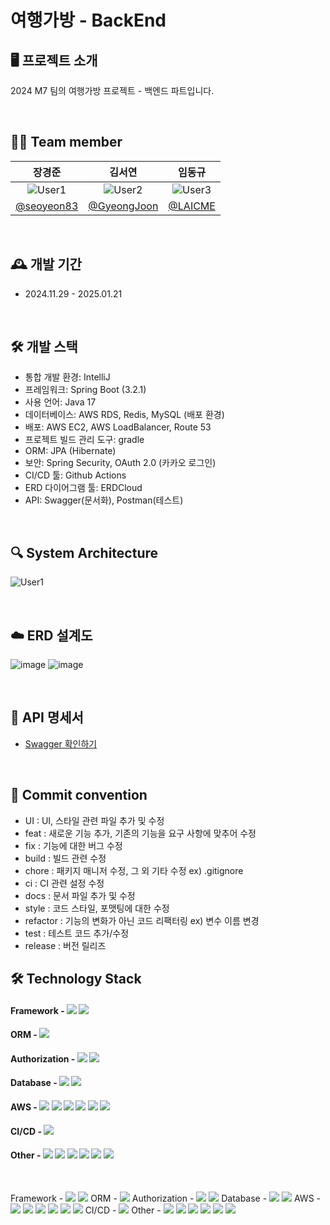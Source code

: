 # 여행가방 - BackEnd

## 🖥️ 프로젝트 소개
2024 M7 팀의 여행가방 프로젝트 - 백엔드 파트입니다.

<br>

## 🕵️‍♂️ Team member
| 장경준                       | 김서연                       | 임동규                       |
|:------------------------------:|:------------------------------:|:------------------------------:|
| ![User1](https://via.placeholder.com/150) | ![User2](https://via.placeholder.com/150) | ![User3](https://via.placeholder.com/150) |
| [@seoyeon83](https://github.com/seoyeon83) | [@GyeongJoon](https://github.com/GyeongJoon) | [@LAICME](https://github.com/LAICME) |

<br>

## 🕰️ 개발 기간
- 2024.11.29 - 2025.01.21

<br>

## 🛠️ 개발 스택
- 통합 개발 환경: IntelliJ
- 프레임워크: Spring Boot (3.2.1)
- 사용 언어: Java 17
- 데이터베이스: AWS RDS, Redis, MySQL (배포 환경)
- 배포: AWS EC2, AWS LoadBalancer, Route 53
- 프로젝트 빌드 관리 도구: gradle
- ORM: JPA (Hibernate)
- 보안: Spring Security, OAuth 2.0 (카카오 로그인)
- CI/CD 툴: Github Actions
- ERD 다이어그램 툴: ERDCloud
- API: Swagger(문서화), Postman(테스트)

<br>

## 🔍 System Architecture
![User1](https://via.placeholder.com/150)

<br>

## ☁️ ERD 설계도
![image](https://github.com/user-attachments/assets/17658702-265c-400f-a267-5f2462209135)
![image](https://github.com/user-attachments/assets/d7487eeb-bf2b-4dd4-8e92-af3f861907b8)

<br>

## 📰 API 명세서
- [Swagger 확인하기](https://www.jionly.tech/swagger-ui/index.html#/)

<br>

## 📂 Commit convention 
- UI : UI, 스타일 관련 파일 추가 및 수정
- feat : 새로운 기능 추가, 기존의 기능을 요구 사항에 맞추어 수정
- fix : 기능에 대한 버그 수정
- build : 빌드 관련 수정
- chore : 패키지 매니저 수정, 그 외 기타 수정 ex) .gitignore
- ci : CI 관련 설정 수정
- docs : 문서 파일 추가 및 수정
- style : 코드 스타일, 포맷팅에 대한 수정
- refactor : 기능의 변화가 아닌 코드 리팩터링 ex) 변수 이름 변경
- test : 테스트 코드 추가/수정
- release : 버전 릴리즈

## 🛠️ Technology Stack 

#### Framework - <img src="https://img.shields.io/badge/Spring Boot-6DB33F?style=for-the-social&logo=Spring Boot&logoColor=white">  <img src="https://img.shields.io/badge/Gradle-02303A?style=for-the-social&logo=Gradle&logoColor=white">
#### ORM - <img src="https://img.shields.io/badge/Spring Data JPA-6DB33F?style=for-the-social&logo=Databricks&logoColor=white">
#### Authorization - <img src="https://img.shields.io/badge/Spring Security-6DB33F?style=for-the-social&logo=springsecurity&logoColor=white"> <img src="https://img.shields.io/badge/OAuth 2.0-000000?style=for-the-social&logo=OAuth&logoColor=white">
#### Database - <img src="https://img.shields.io/badge/MySQL-4479A1.svg?style=for-the-social&logo=MySQL&logoColor=white"> <img src="https://img.shields.io/badge/Redis-%23DD0031.svg?logo=redis&logoColor=white">
#### AWS - <img src="https://img.shields.io/badge/AWS EC2-FF9900?style=for-the-social&logo=amazonec2&logoColor=white"> <img src="https://img.shields.io/badge/AWS LoadBalancer-FF9900?style=for-the-social&logo=awselasticloadbalancing&logoColor=white"> <img src="https://img.shields.io/badge/AWS Route 53-8C4FFF?style=for-the-social&logo=amazonroute53&logoColor=white"> <img src="https://img.shields.io/badge/AWS RDS-527FFF?style=for-the-social&logo=amazonrds&logoColor=white"> <img src="https://img.shields.io/badge/AWS Certificate Manager-DD344C?style=for-the-social&logo=aws&logoColor=white"> <img src="https://img.shields.io/badge/AWS IAM-DD344C?style=for-the-social&logo=amazoniam&logoColor=white">
#### CI/CD - <img src="https://img.shields.io/badge/GitHub_Actions-2088FF?logo=github-actions&logoColor=white">
#### Other - <img src="https://img.shields.io/badge/Postman-FF6C37?style=for-the-social&logo=Postman&logoColor=white"> <img src="https://img.shields.io/badge/Swagger-6DB33F?style=for-the-social&logo=swagger&logoColor=white"> <img src="https://img.shields.io/badge/IntelliJ-000000.svg?logo=intellij-idea&logoColor=white"> <img src="https://img.shields.io/badge/Git-F05032?logo=git&logoColor=fff"> <img src="https://img.shields.io/badge/GitHub-%23121011.svg?logo=github&logoColor=white"> <img src="https://img.shields.io/badge/ERDCloud-000000?style=for-the-social&logo=cloud&logoColor=white">
<br>


Framework - <img src="https://img.shields.io/badge/Spring Boot-6DB33F?style=for-the-social&logo=Spring Boot&logoColor=white"> <img src="https://img.shields.io/badge/Gradle-02303A?style=for-the-social&logo=Gradle&logoColor=white">
ORM - <img src="https://img.shields.io/badge/Spring Data JPA-6DB33F?style=for-the-social&logo=Databricks&logoColor=white">
Authorization - <img src="https://img.shields.io/badge/Spring Security-6DB33F?style=for-the-social&logo=springsecurity&logoColor=white"> <img src="https://img.shields.io/badge/OAuth 2.0-000000?style=for-the-social&logo=OAuth&logoColor=white">
Database - <img src="https://img.shields.io/badge/MySQL-4479A1.svg?style=for-the-social&logo=MySQL&logoColor=white"> <img src="https://img.shields.io/badge/Redis-%23DD0031.svg?logo=redis&logoColor=white">
AWS - <img src="https://img.shields.io/badge/AWS EC2-FF9900?style=for-the-social&logo=amazonec2&logoColor=white"> <img src="https://img.shields.io/badge/AWS LoadBalancer-FF9900?style=for-the-social&logo=awselasticloadbalancing&logoColor=white"> <img src="https://img.shields.io/badge/AWS Route 53-8C4FFF?style=for-the-social&logo=amazonroute53&logoColor=white"> <img src="https://img.shields.io/badge/AWS RDS-527FFF?style=for-the-social&logo=amazonrds&logoColor=white"> <img src="https://img.shields.io/badge/AWS Certificate Manager-DD344C?style=for-the-social&logo=aws&logoColor=white"> <img src="https://img.shields.io/badge/AWS IAM-DD344C?style=for-the-social&logo=amazoniam&logoColor=white">
CI/CD - <img src="https://img.shields.io/badge/GitHub_Actions-2088FF?logo=github-actions&logoColor=white">
Other - <img src="https://img.shields.io/badge/Postman-FF6C37?style=for-the-social&logo=Postman&logoColor=white"> <img src="https://img.shields.io/badge/Swagger-6DB33F?style=for-the-social&logo=swagger&logoColor=white"> <img src="https://img.shields.io/badge/IntelliJ-000000.svg?logo=intellij-idea&logoColor=white"> <img src="https://img.shields.io/badge/Git-F05032?logo=git&logoColor=fff"> <img src="https://img.shields.io/badge/GitHub-%23121011.svg?logo=github&logoColor=white"> <img src="https://img.shields.io/badge/ERDCloud-000000?style=for-the-social&logo=cloud&logoColor=white">

